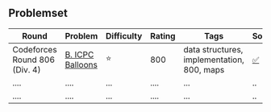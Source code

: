 

## Problemset
| Round     | Problem      |  Difficulty | Rating |Tags| Solution |
|-------------|-------------|------|--------|------------|------------------|
| Codeforces Round 806 (Div. 4)     |[B. ICPC Balloons](https://codeforces.com/problemset/problem/1703/B)|:star:| 800| data structures, implementation, 800, maps | [:white_check_mark:](https://github.com/LuizIgnacio2002/codeforces-solutions/blob/main/B/B.%20ICPC%20Balloons.cpp)|
| ....       | ....      | ...  | ....      | ...    |..           |
| ....      | ....      | ...  | ....      | ...    |..           |

